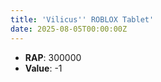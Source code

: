 ```yaml
---
title: 'Vilicus'' ROBLOX Tablet'
date: 2025-08-05T00:00:00Z
---
```

- **RAP**: 300000
- **Value**: -1
